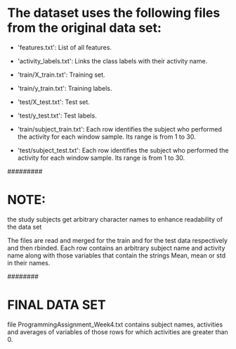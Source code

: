 The dataset uses the following files from the original data set:
=========================================

- 'features.txt': List of all features.

- 'activity_labels.txt': Links the class labels with their activity name.

- 'train/X_train.txt': Training set.

- 'train/y_train.txt': Training labels.

- 'test/X_test.txt': Test set.

- 'test/y_test.txt': Test labels.

- 'train/subject_train.txt': Each row identifies the subject who performed the activity for each window sample. Its range is from 1 to 30. 

- 'test/subject_test.txt': Each row identifies the subject who performed the activity for each window sample. Its range is from 1 to 30. 

#########
# NOTE:
the study subjects get arbitrary character names to enhance readability of the data set


The files are read and merged for the train and for the test data respectively and then rbinded.  Each row contains an arbitrary subject name and activity name along with those variables that contain the strings Mean, mean or std in their names.


########
# FINAL DATA SET
file ProgrammingAssignment_Week4.txt contains subject names, activities and averages of variables of those rows for which activities are greater than 0. 



